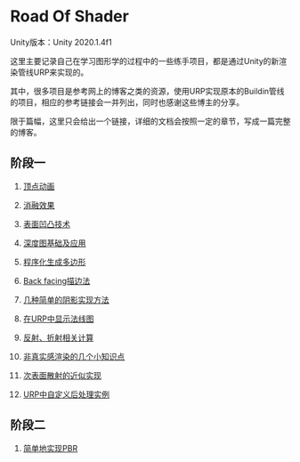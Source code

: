 # Road Of Shader

Unity版本：Unity 2020.1.4f1

这里主要记录自己在学习图形学的过程中的一些练手项目，都是通过Unity的新渲染管线URP来实现的。

其中，很多项目是参考网上的博客之类的资源，使用URP实现原本的Buildin管线的项目，相应的参考链接会一并列出，同时也感谢这些博主的分享。

限于篇幅，这里只会给出一个链接，详细的文档会按照一定的章节，写成一篇完整的博客。

## 阶段一

1. [顶点动画](https://bzyzhang.github.io/bzyzhang.github.io/2020/11/28/2020-11-28-%EF%BC%88%E4%B8%80%EF%BC%89%E9%A1%B6%E7%82%B9%E5%8A%A8%E7%94%BB/)

2. [消融效果](https://bzyzhang.github.io/bzyzhang.github.io/2020/11/28/2020-11-28-%EF%BC%88%E4%BA%8C%EF%BC%89%E6%B6%88%E8%9E%8D%E6%95%88%E6%9E%9C/)

3. [表面凹凸技术](https://bzyzhang.github.io/bzyzhang.github.io/2020/11/29/2020-11-29-%EF%BC%88%E4%B8%89%EF%BC%89%E8%A1%A8%E9%9D%A2%E5%87%B9%E5%87%B8%E6%8A%80%E6%9C%AF/)

4. [深度图基础及应用](https://bzyzhang.github.io/bzyzhang.github.io/2020/12/01/2020-12-01-%EF%BC%88%E5%9B%9B%EF%BC%89%E6%B7%B1%E5%BA%A6%E5%9B%BE%E5%9F%BA%E7%A1%80%E5%8F%8A%E5%BA%94%E7%94%A8/)

5. [程序化生成多边形](https://bzyzhang.github.io/bzyzhang.github.io/2020/12/05/2020-12-05-%EF%BC%88%E4%BA%94%EF%BC%89%E7%A8%8B%E5%BA%8F%E5%8C%96%E7%94%9F%E6%88%90%E5%A4%9A%E8%BE%B9%E5%BD%A2/)

6. [Back facing描边法](https://bzyzhang.github.io/bzyzhang.github.io/2021/01/17/2021-01-17-%EF%BC%88%E5%85%AD%EF%BC%89Back%20facing%E6%8F%8F%E8%BE%B9%E6%B3%95/)

7. [几种简单的阴影实现方法](https://bzyzhang.github.io/bzyzhang.github.io/2021/01/20/2021-01-20-%EF%BC%88%E4%B8%83%EF%BC%89%E5%87%A0%E7%A7%8D%E7%AE%80%E5%8D%95%E7%9A%84%E9%98%B4%E5%BD%B1%E5%AE%9E%E7%8E%B0%E6%96%B9%E6%B3%95/)

8. [在URP中显示法线图](https://bzyzhang.github.io/bzyzhang.github.io/2021/01/23/2021-01-23-%EF%BC%88%E5%85%AB%EF%BC%89%E5%9C%A8URP%E4%B8%AD%E6%98%BE%E7%A4%BA%E6%B3%95%E7%BA%BF%E5%9B%BE/)

9. [反射、折射相关计算](https://bzyzhang.github.io/bzyzhang.github.io/2021/01/25/2021-01-25-%EF%BC%88%E4%B9%9D%EF%BC%89%E5%8F%8D%E5%B0%84%E3%80%81%E6%8A%98%E5%B0%84%E7%9B%B8%E5%85%B3%E8%AE%A1%E7%AE%97/)

10. [非真实感渲染的几个小知识点](https://bzyzhang.github.io/bzyzhang.github.io/2021/01/27/2021-01-27-%EF%BC%88%E5%8D%81%EF%BC%89%E9%9D%9E%E7%9C%9F%E5%AE%9E%E6%84%9F%E6%B8%B2%E6%9F%93%E7%9A%84%E5%87%A0%E4%B8%AA%E5%B0%8F%E7%9F%A5%E8%AF%86%E7%82%B9/)

11. [次表面散射的近似实现](https://bzyzhang.github.io/bzyzhang.github.io/2021/01/30/2021-01-30-%EF%BC%88%E5%8D%81%E4%B8%80%EF%BC%89%E6%AC%A1%E8%A1%A8%E9%9D%A2%E6%95%A3%E5%B0%84%E7%9A%84%E8%BF%91%E4%BC%BC%E5%AE%9E%E7%8E%B0/)

12. [URP中自定义后处理实例](https://bzyzhang.github.io/bzyzhang.github.io/2021/01/31/2021-01-31-%EF%BC%88%E5%8D%81%E4%BA%8C%EF%BC%89URP%E4%B8%AD%E8%87%AA%E5%AE%9A%E4%B9%89%E5%90%8E%E5%A4%84%E7%90%86%E5%AE%9E%E4%BE%8B/)

## 阶段二

1. [简单地实现PBR](https://bzyzhang.github.io/bzyzhang.github.io/2021/02/28/2021-02-28-%EF%BC%88%E5%8D%81%E4%B8%89%EF%BC%89%E7%AE%80%E5%8D%95%E5%9C%B0%E5%AE%9E%E7%8E%B0PBR/)